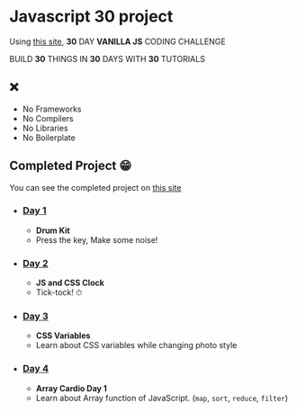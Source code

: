# Javascript 30 project

Using [this site](https://javascript30.com/), **30** DAY **VANILLA JS** CODING CHALLENGE

BUILD **30** THINGS IN **30** DAYS WITH **30** TUTORIALS

## ❌
- No Frameworks 
- No Compilers
- No Libraries
- No Boilerplate

## Completed Project 😁
You can see the completed project on [this site](https://2ssue.github.io/javascript-30/)
- ### <a href="https://2ssue.github.io/javascript-30/01 - JavaScript Drum Kit/index-START.html">Day 1</a>
  - **Drum Kit**
  - Press the key, Make some noise!
- ### <a href="https://2ssue.github.io/javascript-30/02 - JS and CSS Clock/index-START.html">Day 2</a>
  - **JS and CSS Clock**
  - Tick-tock! ⏱
- ### <a href="https://2ssue.github.io/javascript-30/03 - CSS Variables/index-START.html">Day 3</a>
  - **CSS Variables**
  - Learn about CSS variables while changing photo style
- ### <a href="https://2ssue.github.io/javascript-30/04 - Array Cardio Day 1/index-START.html">Day 4</a>
  - **Array Cardio Day 1**
  - Learn about Array function of JavaScript. (`map`, `sort`, `reduce`, `filter`)